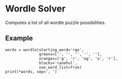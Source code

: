 # Wordle Solver

Computes a list of all wordle puzzle possibilities.

## Example

```
words = wordle(starting_word='rgo',
               greens=['', '', '', '', ''],
               oranges=['g', 'r', 'og', 'o', 'r'],
               blacks='canehul',
               use_word_list=True)
print(*words, sep=', ')
```
